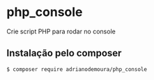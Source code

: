 # php_console
Crie script PHP para rodar no console

## Instalação pelo composer
```
$ composer require adrianodemoura/php_console
```